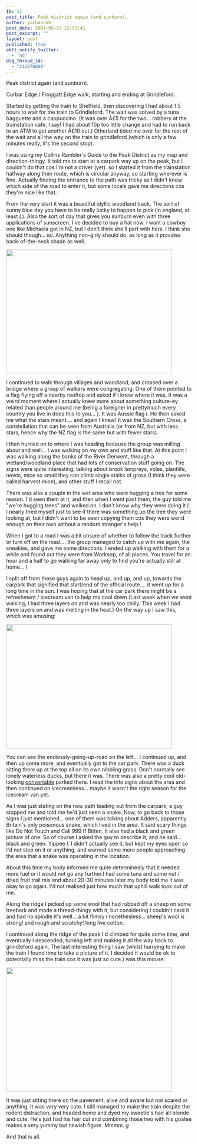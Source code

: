 ```yaml
---
ID: 11
post_title: Peak district again (and sunburn).
author: yochannah
post_date: 2007-05-23 22:53:41
post_excerpt: ""
layout: post
published: true
aktt_notify_twitter:
  - 'no'
dsq_thread_id:
  - "212670608"
---
```

Peak district again (and sunburn).

Curbar Edge / Froggatt Edge walk, starting and ending at Grindleford.

Started by getting the train to Sheffield, then discovering I had about 1.5 hours to wait for the train to Grindleford. The wait was solved by a tuna bagguette and a cappuccino. (It was over Â£5 for the two... robbery at the trainstation cafe, I say! I had about 10p too little change and had to run back to an ATM to get another Â£10 out.) Otherland tided me over for the rest of the wait and all the way on the train to grindleford (which is only a few minutes really, it's the second stop).

I was using my Collins Rambler's Guide to the Peak District as my map and direction-thingy. It told me to start at a carpark way up on the peak, but I couldn't do that cos I'm not a driver (yet). so I started it from the trainstation halfway along their route, which is circular anyway, so starting wherever is fine. Actually finding the entrance to the path was tricky as I didn't know which side of the road to enter it, but some locals gave me directions cos they're nice like that.

From the very start it was a beautiful idyllic woodland track. The sort of sunny blue day you have to be really lucky to happen to pick (in england, at least *L*). Also the sort of day that gives you sunburn even with three applications of sunscreen. I've decided to buy a hat now. I want a cowboy one like Michaela got in NZ, but I don't think she'll part with hers. I think she should though... *lol*. Anything non-girly should do, as long as it provides back-of-the-neck shade as well.

<a href="http://catwithnoname.com/photos/20070523/"><img src="http://catwithnoname.com/wordpress/wp-content/uploads/2007/05/wood.jpg" alt="" title="wood" width="450" height="338" class="alignnone size-full wp-image-556" /></a>

I continued to walk through villages and woodland, and crossed over a bridge where a group of walkers were congregating. One of them pointed to a flag flying off a nearby rooftop and asked if I knew where it was. It was a weird moment where I actually knew more about something culture-ey related than people around me (being a foreigner in prettymuch every country you live in does this to you... ). It was Aussie flag *l*. He then asked me what the stars meant.... and again I knew! It was the Southern Cross, a constellation that can be seen from Australia (or from NZ, but with less stars, hence why the NZ flag is the same but with fewer stars).

I then hurried on to where I was heading because the group was milling about and well... I was walking on my own and stuff like that. At this point I was walking along the banks of the River Derwent, through a wetland/woodland place that had lots of conservation stuff going on. The signs were quite interesting, talking about brook lampreys, voles, plantlife, newts, mice so small they can climb single stalks of grass (I think they were called harvest mice), and other stuff I recall not.

There was also a couple in the wet area who were hugging a tree for some reason. I'd seen them at it, and then when I went past them, the guy told me "we're hugging trees" and walked on. I don't know why they were doing it *l*. I nearly tried myself just to see if there was something up the tree they were looking at, but I didn't want to be seen copying them cos they were weird enough on their own without a random stranger's help *l*

When I got to a road I was a bit unsure of whether to follow the track further or turn off on the road.... the group managed to catch up with me again, the sneakies, and gave me some directions. I ended up walking with them for a while and found out they were from Worksop, of all places. You travel for an hour and a half to go walking far away only to find you're actually still at home... *l*

I split off from these guys again to head up, and up, and up, towards the carpark that signified that start/end of the official route.... it went up for a long time in the sun. I was hoping that at the car park there might be a refreshment / icecream van to help me cool down (Last week when we went walking, I had three layers on and was nearly too chilly. This week I had three layers on and was melting in the heat.) On the way up I saw this, which was amusing:

<a href="http://catwithnoname.com/photos/20070523/"><img src="http://catwithnoname.com/wordpress/wp-content/uploads/2007/05/manure.jpg" alt="" title="manure" width="450" height="338" class="alignnone size-full wp-image-558" /></a>

You can see the endlessly-going-up-road on the left... I continued up, and then up some more, and eventually got to the car park. There was a duck sitting there up at the top all on its own nibbling grass. Don't normally see lonely waterless ducks, but there it was. There was also a pretty cool old-looking <a href="http://catwithnoname.com/photos/20070523/images/23052007022.jpg">convertable</a> parked there. I read the info signs about the area and then continued on icecreamless... maybe it wasn't the right season for the icecream van yet.

As I was just stating on the new path leading out from the carpark, a guy stopped me and told me he'd just seen a snake. Now, to go back to those signs I just mentioned... one of them was talking about Adders, apparently Britain's only poisonous snake, which lived in the area. It said scary things like Do Not Touch and Call 999 If Bitten. It also had a black and green picture of one. So of course I asked the guy to describe it, and he said... black and green. Yippee *l*. I didn't actually see it, but kept my eyes open so I'd not step on it or anything, and warned some more people approaching the area that a snake was operating in the location.

About this time my body informed me quite determinedly that it needed more fuel or it would not go any further.I had some tuna and some nut / dried fruit trail mix and about 20-30 minutes later my body told me it was okay to go again. I'd not realised just how much that uphill walk took out of me.

Along the ridge I picked up some wool that had rubbed off a sheep on some treebark and made a thread-thingy with it, but considering I couldn't card it and had no spindle it's well... a bit flimsy *l* nonethesless... sheep's wool is strong! and rough and scratchy! long live cotton.

I continued along the ridge of the peak I'd climbed for quite some time, and eventually I descended, turning left and making it all the way back to grindleford again. The last interesting thing I saw (whilst hurrying to make the train I found time to take a picture of it. I decided it would be ok to potentially miss the train cos it was just so cute.) was this mouse:

<a href="http://catwithnoname.com/photos/20070523/"><img src="http://catwithnoname.com/wordpress/wp-content/uploads/2007/05/mouse.jpg" alt="" title="mouse" width="450" height="338" class="alignnone size-full wp-image-559" /></a>

It was just sitting there on the pavement, alive and aware but not scared or anything. It was very very cute.
I still managed to make the train despite the rodent distraction, and headed home and dyed my sweetie's hair all blonde and cute. He's just had his hair cut and combining those two with his goatee makes a very yummy but newish figure. Mmmm. *g*

And that is all.